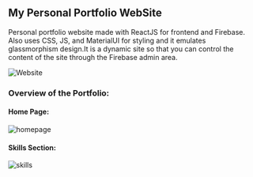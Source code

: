## My Personal Portfolio WebSite

Personal portfolio website made with ReactJS for frontend and Firebase. Also uses CSS, JS, and MaterialUI for styling and it emulates glassmorphism design.It is a dynamic site so that you can control the content of the site through the Firebase admin area.

![Website](https://img.shields.io/website?down_color=red&down_message=offline&label=vestanassone.netlify.app&style=for-the-badge&up_color=green&up_message=online&url=http%3A%2F%2Fvestanassone.netlify.app%2F)

### Overview of the Portfolio:

#### Home Page:
<img aline="center" src="https://i.imgur.com/PgpXXLb.png" alt="homepage">

#### Skills Section:
<img aline="center" src="https://i.imgur.com/7At1pqG.png" alt="skills">

